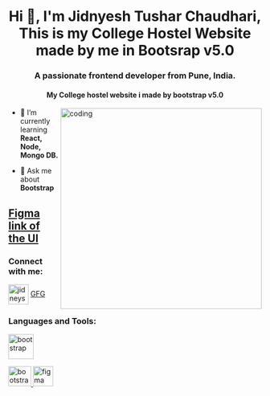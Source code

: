 <h1 align="center">Hi 👋, I'm Jidnyesh Tushar Chaudhari, This is my College Hostel Website made by me in Bootsrap v5.0</h1>
<h3 align="center">A passionate frontend developer from Pune, India.</h3>
<h4 align="center">My College hostel website i made by bootstrap v5.0</h4>
<img align="right" alt="coding" width="400" src="https://cdn.dribbble.com/users/1162077/screenshots/3848914/programmer.gif">

- 🌱 I’m currently learning **React, Node, Mongo DB.**

- 💬 Ask me about **Bootstrap**


<h2><a href="https://www.figma.com/file/vfwZdX7L5Xs0pdbIDYjV6B/Untitled?type=design&node-id=0%3A1&mode=design&t=4hKoLlJfIBI3Kybi-1">Figma link of the UI</a></h2>
<h3 align="left">Connect with me:</h3>
<p align="left">
<a href="https://linkedin.com/in/jidneysh chaudhari" target="blank"><img align="center" src="https://static-00.iconduck.com/assets.00/linkedin-icon-1024x1024-net2o24e.png" alt="jidneysh chaudhari" height="40" width="40" /></a>
<a href="https://auth.geeksforgeeks.org/user/jidnyeshtc23" target="blank">GFG</a>
</p>

<h3 align="left">Languages and Tools:</h3>
<p align="left"> <a href="https://html.com/" target="_blank" rel="noreferrer"> <img src="https://w7.pngwing.com/pngs/201/90/png-transparent-logo-html-html5.png" alt="bootstrap" width="50" height="50"/>
<p align="left"> <a href="https://getbootstrap.com" target="_blank" rel="noreferrer"> <img src="https://getbootstrap.com/docs/5.0/assets/brand/bootstrap-logo.svg" alt="bootstrap" width="45" height="40"/> </a> <a href="https://www.figma.com/" target="_blank" rel="noreferrer"> <img src="https://www.vectorlogo.zone/logos/figma/figma-icon.svg" alt="figma" width="40" height="40"/> </a> <a href="https://git-scm.com/" target="_blank" rel="noreferrer"> 

